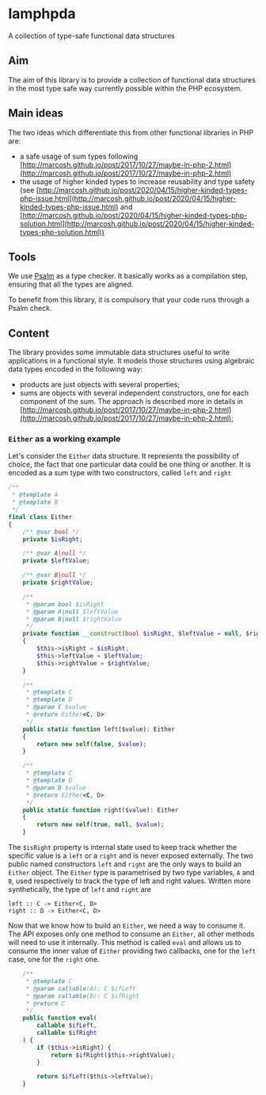 # lamphpda

A collection of type-safe functional data structures

## Aim

The aim of this library is to provide a collection of functional data
structures in the most type safe way currently possible within the PHP
ecosystem.

## Main ideas

The two ideas which differentiate this from other functional libraries in PHP
are:

- a safe usage of sum types following [http://marcosh.github.io/post/2017/10/27/maybe-in-php-2.html](http://marcosh.github.io/post/2017/10/27/maybe-in-php-2.html)
- the usage of higher kinded types to increase reusability and type safety
    (see [http://marcosh.github.io/post/2020/04/15/higher-kinded-types-php-issue.html](http://marcosh.github.io/post/2020/04/15/higher-kinded-types-php-issue.html)
    and [http://marcosh.github.io/post/2020/04/15/higher-kinded-types-php-solution.html](http://marcosh.github.io/post/2020/04/15/higher-kinded-types-php-solution.html))

## Tools

We use [Psalm](https://psalm.dev/) as a type checker. It basically works as a
compilation step, ensuring that all the types are aligned.

To benefit from this library, it is compulsory that your code runs through a
Psalm check.

## Content

The library provides some immutable data structures useful to write applications in a functional style.
It models those structures using algebraic data types encoded in the following way:

- products are just objects with several properties;
- sums are objects with several independent constructors, one for each component of the sum. The approach is described
more in details in [http://marcosh.github.io/post/2017/10/27/maybe-in-php-2.html](http://marcosh.github.io/post/2017/10/27/maybe-in-php-2.html);

### `Either` as a working example

Let's consider the `Either` data structure. It represents the possibility of choice, the fact that one particular data
could be one thing or another. It is encoded as a sum type with two constructors, called `left` and `right`

```php
/**
 * @template A
 * @template B
 */
final class Either
{
    /** @var bool */
    private $isRight;

    /** @var A|null */
    private $leftValue;

    /** @var B|null */
    private $rightValue;

    /**
     * @param bool $isRight
     * @param A|null $leftValue
     * @param B|null $rightValue
     */
    private function __construct(bool $isRight, $leftValue = null, $rightValue = null)
    {
        $this->isRight = $isRight;
        $this->leftValue = $leftValue;
        $this->rightValue = $rightValue;
    }

    /**
     * @template C
     * @template D
     * @param C $value
     * @return Either<C, D>
     */
    public static function left($value): Either
    {
        return new self(false, $value);
    }

    /**
     * @template C
     * @template D
     * @param D $value
     * @return Either<C, D>
     */
    public static function right($value): Either
    {
        return new self(true, null, $value);
    }
```

The `$isRight` property is internal state used to keep track whether the specific value is a `left` or a `right` and is
never exposed externally.
The two public named constructors `left` and `right` are the only ways to build an `Either` object.
The `Either` type is parametrised by two type variables, `A` and `B`, used respectively to track the type of left and
right values.
Written more synthetically, the type of `left` and `right` are

```
left :: C -> Either<C, D>
right :: D -> Either<C, D>
```

Now that we know how to build an `Either`, we need a way to consume it. The API exposes only one method to consume an
`Either`, all other methods will need to use it internally. This method is called `eval` and allows us to consume the
inner value of `Either` providing two callbacks, one for the `left` case, one for the `right` one.

```php
    /**
     * @template C
     * @param callable(A): C $ifLeft
     * @param callable(B): C $ifRight
     * @return C
     */
    public function eval(
        callable $ifLeft,
        callable $ifRight
    ) {
        if ($this->isRight) {
            return $ifRight($this->rightValue);
        }

        return $ifLeft($this->leftValue);
    }
```
